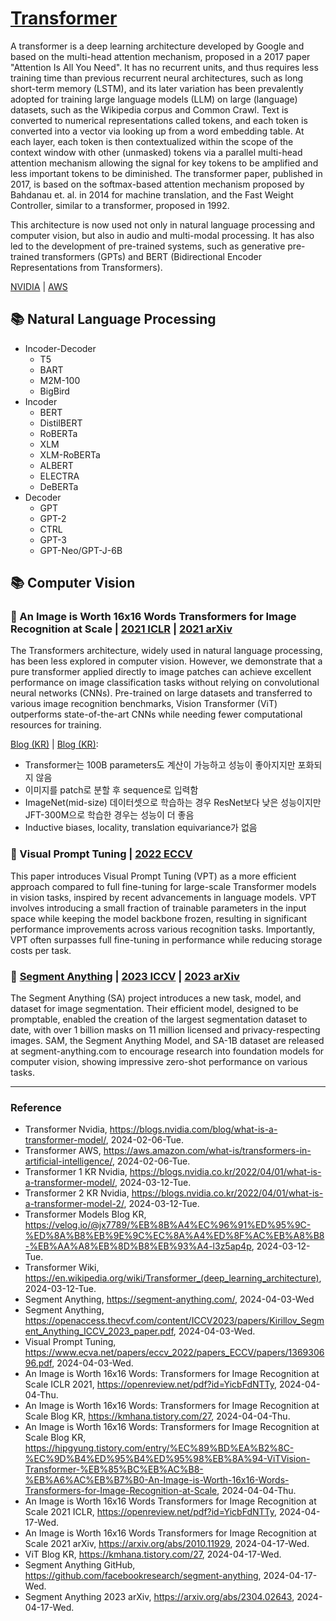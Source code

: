 # [Transformer](https://en.wikipedia.org/wiki/Transformer_(deep_learning_architecture))

A transformer is a deep learning architecture developed by Google and based on the multi-head attention mechanism, proposed in a 2017 paper "Attention Is All You Need". It has no recurrent units, and thus requires less training time than previous recurrent neural architectures, such as long short-term memory (LSTM), and its later variation has been prevalently adopted for training large language models (LLM) on large (language) datasets, such as the Wikipedia corpus and Common Crawl. Text is converted to numerical representations called tokens, and each token is converted into a vector via looking up from a word embedding table. At each layer, each token is then contextualized within the scope of the context window with other (unmasked) tokens via a parallel multi-head attention mechanism allowing the signal for key tokens to be amplified and less important tokens to be diminished. The transformer paper, published in 2017, is based on the softmax-based attention mechanism proposed by Bahdanau et. al. in 2014 for machine translation, and the Fast Weight Controller, similar to a transformer, proposed in 1992.

This architecture is now used not only in natural language processing and computer vision, but also in audio and multi-modal processing. It has also led to the development of pre-trained systems, such as generative pre-trained transformers (GPTs) and BERT (Bidirectional Encoder Representations from Transformers).

[NVIDIA](https://blogs.nvidia.com/blog/what-is-a-transformer-model/) | [AWS](https://aws.amazon.com/what-is/transformers-in-artificial-intelligence/)

## :books: Natural Language Processing

* Incoder-Decoder
  * T5
  * BART
  * M2M-100
  * BigBird
* Incoder
  * BERT
  * DistilBERT
  * RoBERTa
  * XLM
  * XLM-RoBERTa
  * ALBERT
  * ELECTRA
  * DeBERTa
* Decoder
  * GPT
  * GPT-2
  * CTRL
  * GPT-3
  * GPT-Neo/GPT-J-6B

## :books: Computer Vision

### :bookmark_tabs: An Image is Worth 16x16 Words Transformers for Image Recognition at Scale | [2021 ICLR](https://openreview.net/pdf?id=YicbFdNTTy) | [2021 arXiv](https://arxiv.org/abs/2010.11929)

The Transformers architecture, widely used in natural language processing, has been less explored in computer vision. However, we demonstrate that a pure transformer applied directly to image patches can achieve excellent performance on image classification tasks without relying on convolutional neural networks (CNNs). Pre-trained on large datasets and transferred to various image recognition benchmarks, Vision Transformer (ViT) outperforms state-of-the-art CNNs while needing fewer computational resources for training.

[Blog (KR)](https://kmhana.tistory.com/27) | [Blog (KR)](https://hipgyung.tistory.com/entry/%EC%89%BD%EA%B2%8C-%EC%9D%B4%ED%95%B4%ED%95%98%EB%8A%94-ViTVision-Transformer-%EB%85%BC%EB%AC%B8-%EB%A6%AC%EB%B7%B0-An-Image-is-Worth-16x16-Words-Transformers-for-Image-Recognition-at-Scale): 
* Transformer는 100B parameters도 계산이 가능하고 성능이 좋아지지만 포화되지 않음
* 이미지를 patch로 분할 후 sequence로 입력함
* ImageNet(mid-size) 데이터셋으로 학습하는 경우 ResNet보다 낮은 성능이지만 JFT-300M으로 학습한 경우는 성능이 더 좋음
* Inductive biases, locality, translation equivariance가 없음

### :bookmark_tabs: Visual Prompt Tuning | [2022 ECCV](https://www.ecva.net/papers/eccv_2022/papers_ECCV/papers/136930696.pdf)

This paper introduces Visual Prompt Tuning (VPT) as a more efficient approach compared to full fine-tuning for large-scale Transformer models in vision tasks, inspired by recent advancements in language models. VPT involves introducing a small fraction of trainable parameters in the input space while keeping the model backbone frozen, resulting in significant performance improvements across various recognition tasks. Importantly, VPT often surpasses full fine-tuning in performance while reducing storage costs per task.

### :bookmark_tabs: [Segment Anything](https://segment-anything.com/) | [2023 ICCV](https://openaccess.thecvf.com/content/ICCV2023/papers/Kirillov_Segment_Anything_ICCV_2023_paper.pdf) | [2023 arXiv](https://arxiv.org/abs/2304.02643)

The Segment Anything (SA) project introduces a new task, model, and dataset for image segmentation. Their efficient model, designed to be promptable, enabled the creation of the largest segmentation dataset to date, with over 1 billion masks on 11 million licensed and privacy-respecting images. SAM, the Segment Anything Model, and SA-1B dataset are released at segment-anything.com to encourage research into foundation models for computer vision, showing impressive zero-shot performance on various tasks.

---

### Reference
- Transformer Nvidia, https://blogs.nvidia.com/blog/what-is-a-transformer-model/, 2024-02-06-Tue.
- Transformer AWS, https://aws.amazon.com/what-is/transformers-in-artificial-intelligence/, 2024-02-06-Tue.
- Transformer 1 KR Nvidia, https://blogs.nvidia.co.kr/2022/04/01/what-is-a-transformer-model/, 2024-03-12-Tue.
- Transformer 2 KR Nvidia, https://blogs.nvidia.co.kr/2022/04/01/what-is-a-transformer-model-2/, 2024-03-12-Tue.
- Transformer Models Blog KR, https://velog.io/@jx7789/%EB%8B%A4%EC%96%91%ED%95%9C-%ED%8A%B8%EB%9E%9C%EC%8A%A4%ED%8F%AC%EB%A8%B8-%EB%AA%A8%EB%8D%B8%EB%93%A4-l3z5ap4p, 2024-03-12-Tue.
- Transformer Wiki, https://en.wikipedia.org/wiki/Transformer_(deep_learning_architecture), 2024-03-12-Tue.
- Segment Anything, https://segment-anything.com/, 2024-04-03-Wed
- Segment Anything, https://openaccess.thecvf.com/content/ICCV2023/papers/Kirillov_Segment_Anything_ICCV_2023_paper.pdf, 2024-04-03-Wed.
- Visual Prompt Tuning, https://www.ecva.net/papers/eccv_2022/papers_ECCV/papers/136930696.pdf, 2024-04-03-Wed.
- An Image is Worth 16x16 Words: Transformers for Image Recognition at Scale ICLR 2021, https://openreview.net/pdf?id=YicbFdNTTy, 2024-04-04-Thu.
- An Image is Worth 16x16 Words: Transformers for Image Recognition at Scale Blog KR, https://kmhana.tistory.com/27, 2024-04-04-Thu.
- An Image is Worth 16x16 Words: Transformers for Image Recognition at Scale Blog KR, https://hipgyung.tistory.com/entry/%EC%89%BD%EA%B2%8C-%EC%9D%B4%ED%95%B4%ED%95%98%EB%8A%94-ViTVision-Transformer-%EB%85%BC%EB%AC%B8-%EB%A6%AC%EB%B7%B0-An-Image-is-Worth-16x16-Words-Transformers-for-Image-Recognition-at-Scale, 2024-04-04-Thu.
- An Image is Worth 16x16 Words Transformers for Image Recognition at Scale 2021 ICLR, https://openreview.net/pdf?id=YicbFdNTTy, 2024-04-17-Wed.
- An Image is Worth 16x16 Words Transformers for Image Recognition at Scale 2021 arXiv, https://arxiv.org/abs/2010.11929, 2024-04-17-Wed.
- ViT Blog KR, https://kmhana.tistory.com/27, 2024-04-17-Wed.
- Segment Anything GitHub, https://github.com/facebookresearch/segment-anything, 2024-04-17-Wed.
- Segment Anything 2023 arXiv, https://arxiv.org/abs/2304.02643, 2024-04-17-Wed.
